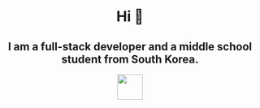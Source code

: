 <h1 align="center">Hi 👋</h1>
<h2 align="center">I am a <strong>full-stack developer<strong> and a <strong>middle school student<strong> from South Korea.</h2>
<p align="center">
    <a href="https://hits.seeyoufarm.com"></a>
        <img src="https://hits.seeyoufarm.com/api/count/incr/badge.svg?url=https%3A%2F%2Fgithub.com%2Fjwon-self&count_bg=%2379C83D&title_bg=%23555555&icon=&icon_color=%23E7E7E7&title=hits&edge_flat=false"
            height="50"
            width=""
        />
    </a>
</p>

<!--
**jwon-self/jwon-self** is a ✨ _special_ ✨ repository because its `README.md` (this file) appears on your GitHub profile.

Here are some ideas to get you started:

- 🔭 I’m currently working on ...
- 🌱 I’m currently learning ...
- 👯 I’m looking to collaborate on ...
- 🤔 I’m looking for help with ...
- 💬 Ask me about ...
- 📫 How to reach me: ...
- 😄 Pronouns: ...
- ⚡ Fun fact: ...
-->
